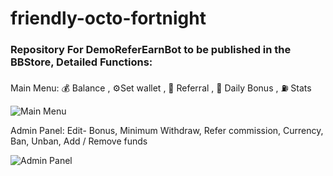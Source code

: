 # friendly-octo-fortnight 
<h3> Repository For DemoReferEarnBot to be published in the BBStore, Detailed Functions: </h3>
<p>Main Menu: 💰 Balance , ⚙️Set wallet , 👫 Referral , 🎁 Daily Bonus , ⛽ Stats</p>


![Main Menu](https://github.com/Untoldhacker-Dev/friendly-octo-fortnight/blob/BB_Export_1634291956/%5C/Screenshot_2021-10-16-07-47-03-370.jpeg)

<p> Admin Panel: Edit- Bonus, Minimum Withdraw, Refer commission, Currency,  Ban, Unban, Add / Remove funds </p>


![Admin Panel](https://github.com/Untoldhacker-Dev/friendly-octo-fortnight/blob/BB_Export_1634291956/%5C/Screenshot_2021-10-16-07-56-53-706.jpeg)
